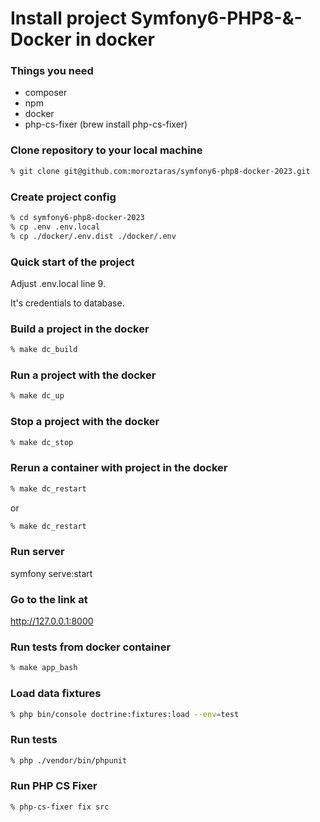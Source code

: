 # Install project Symfony6-PHP8-&-Docker in docker

### Things you need
* composer
* npm
* docker
* php-cs-fixer (brew install php-cs-fixer)

### Clone repository to your local machine
```bash
% git clone git@github.com:moroztaras/symfony6-php8-docker-2023.git
```

### Create project config
```bash
% cd symfony6-php8-docker-2023
% cp .env .env.local
% cp ./docker/.env.dist ./docker/.env
```
### Quick start of the project

Adjust .env.local line 9.

It's credentials to database.

### Build a project in the docker
```bash
% make dc_build
```
### Run a project with the docker
```bash
% make dc_up
```
### Stop a project with the docker
```bash
% make dc_stop
```

### Rerun a container with project in the docker
```bash
% make dc_restart
```
or
```bash
% make dc_restart
```

### Run server

symfony serve:start

### Go to the link at

http://127.0.0.1:8000

### Run tests from docker container
```bash
% make app_bash
```
### Load data fixtures
```bash
% php bin/console doctrine:fixtures:load --env=test
```

### Run tests
```bash
% php ./vendor/bin/phpunit
```

### Run PHP CS Fixer
```bash
% php-cs-fixer fix src
```
